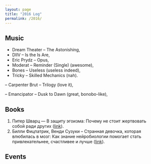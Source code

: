 ```yaml
---
layout: page
title: "2016 Log"
permalink: /2016/
---
```


## Music

<!-- 2016 releases: -->
- Dream Theater – The Astonishing,
- DIIV – Is the Is Are,
- Eric Prydz – Opus,
- Moderat – Reminder (Single) (awesome), 
- Bones – Useless (useless indeed),
- Tricky – Skilled Mechanics (nah).

<!-- 2015 -->
– Carpenter Brut – Trilogy (love it),

<!-- 2013 -->
– Emancipator – Dusk to Dawn (great, bonobo-like),

## Books

1. Питер Шварц — В защиту эгоизма: Почему не стоит жертвовать собой ради других ([link](https://bookmate.com/books/Esbemslv)).
2. Билли Фицпатрик, Венди Сузуки – Странная девочка, которая влюбилась в мозг: Как знание нейробиологии помогает стать привлекательнее, счастливее и лучше ([link](https://bookmate.com/books/s5TtarWK)).

## Events

